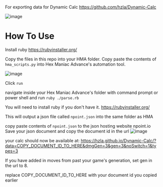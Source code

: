 For exporting data for Dynamic Calc https://github.com/hzla/Dynamic-Calc

![image](https://github.com/user-attachments/assets/f9810736-6cf9-4540-b330-127344a8ceb1)


# How To Use
Install ruby https://rubyinstaller.org/

Copy the files in this repo into your HMA folder. Copy paste the contents of `hma_scripts.py` into Hex Maniac Advance's automation tool. 

![image](https://github.com/user-attachments/assets/2c739afc-aec2-43de-9b96-f3d2ab63dd3d)

Click `run`

navigate inside your Hex Maniac Advance's folder with command prompt or power shell and run `ruby ./parse.rb`

You will need to install ruby if you don't have it. https://rubyinstaller.org/

This will output a json file called `npoint.json` into the same folder as HMA

copy paste contents of `npoint.json` to the json hosting website npoint.io 
Save your json document and copy the document id in the url 
![image](https://github.com/hzla/pk3ds_for_dynamic_calc/assets/5680299/f8e9dac8-2737-49e9-bce6-914f2bf4a912)

your calc should now be available at: https://hzla.github.io/Dynamic-Calc/?data=COPY_DOCUMENT_ID_TO_HERE&dmgGen=3&gen=3&noSwitch=1&types=3

If you have added in moves from past your game's generation, set gen in the url to 8.

replace COPY_DOCUMENT_ID_TO_HERE with your document id you copied earlier



